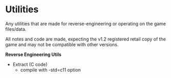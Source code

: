 # Utilities
Any utilities that are made for reverse-engineering or operating on the game files/data.

All notes and code are made, expecting the v1.2 registered retail copy of the game and may not be compatible with other versions.

**Reverse Engineering Utils**  
  
  * Extract (C code)  
    - compile with -std=c11 option


